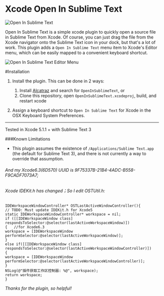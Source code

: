 Xcode Open In Sublime Text
==============================

![Open In Sublime Text](https://raw.githubusercontent.com/ryanmeisters/Xcode-Plugin-Open-Sublime-Text/master/Misc/OpenInSublimeText.gif)

Open In Sublime Text is a simple xcode plugin to quickly open a source file in Sublime Text from Xcode. Of course, you can just drag the file from the Xcode navigator onto the Sublime Text icon in your dock, but that's a lot of work. This plugin adds a `Open In Sublime Text` menu item to Xcode's Editor menu, which can be easily mapped to a convenient keyboard shortcut. 

![Open In Sublime Text Editor Menu](https://raw.githubusercontent.com/ryanmeisters/Xcode-Plugin-Open-Sublime-Text/master/Misc/OpenInSublimeTextMenu.png)


#Installation
1. Install the plugin. This can be done in 2 ways:

    1. Install [Alcatraz](http://alcatraz.io) and search for `OpenInSublimeText`, or
    2. Clone this repository, open `OpenInSublimeText.xcodeproj`, build, and restart xcode
2. Assign a keyboard shortcut to `Open In Sublime Text` for Xcode in the OSX Keyboard System Preferences. 

-----
Tested in Xcode 5.1.1 + with Sublime Text 3

###Known Limitations
- This plugin assumes the existence of `/Applications/Sublime Text.app` (the default for Sublime Text 3), and there is not currently a way to override that assumption.


###### And my Xcode6.3(6D570) UUID is 9F75337B-21B4-4ADC-B558-F9CADF7073A7;
###### Xcode IDEKit.h has changed；So I edit OSTUtil.h:
```
IDEWorkspaceWindowController* OSTLastActiveWindowController(){
// TODO: Must update IDEKit.h for Xcode5
static IDEWorkspaceWindowController* workspace = nil;
if ([[IDEWorkspaceWindow class] respondsToSelector:@selector(lastActiveWorkspaceWindow)])
{   //for Xcode6.3
workspace = [IDEWorkspaceWindow performSelector:@selector(lastActiveWorkspaceWindow)];
}
else if([[IDEWorkspaceWindow class] respondsToSelector:@selector(lastActiveWorkspaceWindowController)])
{
workspace = [IDEWorkspaceWindow performSelector:@selector(lastActiveWorkspaceWindowController)];
}
NSLog(@"插件获取工作区控制器: %@", workspace);
return workspace;
}
```
*Thanks for the plugin, so helpful!*


